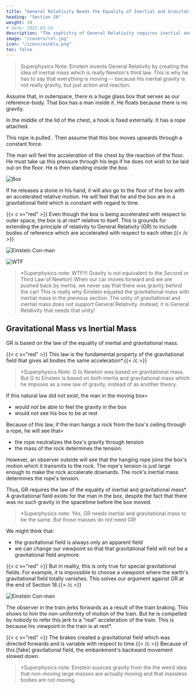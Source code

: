 ```yaml
---
title: "General Relativity Needs the Equality of Inertial and Gravitational Mass"
heading: "Section 20"
weight: 34
# date: 2022-03-24
description: "The sophistry of General Relativity requires inertial and gravitational mass to be the same"
image: "/covers/rel.jpg"
icon: "/icons/einbla.png"
toc: false
---
```




> Superphysics Note: Einstein invents General Relativity by creating the idea of inertial mass which is really Newton's third law. This is why he has to say that everything is moving -- because his inertial gravity is not really gravity, but just action and reaction.

<!-- Assuming empty space so far removed from stars and other appreciable masses that we have before us approximately the conditions required by the fundamental law of Galilei. 

It is then possible to choose a Galileian reference-body for this part of space, relative to which points at rest remain at rest and points in motion continue permanently in uniform rectilinear motion.  -->

Assume that, in outerspace, there is a huge glass box that serves as our reference-body. That box has a man inside it. <!--  let us imagine a spacious chest resembling a room with an observer inside who is equipped with apparatus. --> He floats because there is no gravity.  <!-- Gravitation naturally does not exist for this observer. He must tie himself with strings to the floor. Otherwise, the slightest impact against the floor will cause him to rise slowly towards the ceiling of the room. --> 

In the middle of the lid of the chest, a hook is fixed externally. It has a rope attached. 

This rope is pulled <!-- , and now a “being” (what kind of a being is immaterial to us) begins pulling at this --> . Then assume that this box moves upwards through a constant force.  <!-- The chest together with the observer then begin to move “upwards” with a uniformly accelerated motion. In course of time their velocity will reach unheard-of values — provided that we are viewing all this from another reference-body which is not being pulled with a rope. But how does the man in the chest regard the process?  --> 

The man will feel the acceleration of the chest by the reaction of the floor. He must take up this pressure through his legs  if he does not wish to be laid out on the floor. He is then standing inside the box<!--  in exactly the same way as anyone stands in a room of a house on our earth -->.

![Box](/graphics/physics/box.jpg)

If he releases a stone in his hand, it will also go to the floor of the box <!--  body which he previously had in his hand, the acceleration of the chest will no longer be transmitted to this body, and for this reason the body will approach the floor of the chest --> with an accelerated relative motion.  He will feel that he and the box are  <!-- The observer will further convince himself that the acceleration of the body towards the floor of the chest is always of the same magnitude, whatever kind of body he may happen to use for the experiment. Relying on his knowledge of the gravitational field --> <!-- (as it was discussed in the preceding section) , the man he  will thus come to the conclusion that he --> <!-- and the box are  -->in a gravitational field which is constant with regard to time. 

<!-- He will be puzzled why the box does not fall in this gravitational field. He discovers the hook and rope at the top of the box. He concludes that the box is suspended at rest in the gravitational field. -->

<!-- Should we smile at the man and say that he errs in his conclusion?  -->

<!-- I do not believe we ought if we wish to remain consistent; we must rather
admit that  -->

<!-- His mode of grasping the situation violates neither reason nor known mechanical laws. --> 

{{< c v="red" >}} Even though the box is being accelerated with respect to outer space, the box is at rest* relative to itself. This is grounds for extending the principle of relativity to General Relativity (GR)</b> to include bodies of reference which are accelerated with respect to each other.{{< /c >}} 


 <!-- , and as a result we have gained a powerful argument for a generalised postulate of relativity. --><!--  the “Galileian space” first considered, we can nevertheless regard the chest as being at rest. -->

![Einstein Con-man](/avatars/einbla.png)

![WTF](/graphics/wtf.png)

> *Superphysics note: WTF!!! Gravity is not equivalent to the Second or Third Law of Newton! When our car moves forward and we are pushed back by inertia, we never say that there was gravity behind the car! This is really why Einstein equated the gravitational mass with inertial mass in the previous section. The unity of gravitational and inertial mass does not support General Relativity. Instead, it is General Relativity that needs that unity!



## Gravitational Mass vs Inertial Mass

GR is based on the law of the equality of inertial and gravitational mass. <!-- We must note carefully that the possibility of this mode of interpretation rests --> 

{{< c v="red" >}} This law is the fundamental property of the gravitational field that gives all bodies the same acceleration*.{{< /c >}}


> *Superphysics Note: G to Newton was based on gravitational mass. But G to Einstein is based on both inertia and gravitational mass which he imposes as a new law of gravity, instead of as another theory.  


If this natural law did not exist, the man in the moving box= 
- would not be able to feel the gravity in the box<!-- interpret the behaviour of the bodies around him on the supposition of a gravitational field -->
- would not see his box to be at rest <!-- be justified on the grounds of experience in supposing his reference-body to be “at rest.” -->

Because of this law, if the man hangs a rock from the box's ceiling through a rope, he will see that= 
- the rope neutralizes the box's gravity through tension
- the mass of the rock determines the tension.   <!--  fixes a rope to the inner side of the lid, and that he attaches a body to the free end of the rope. The result of this will be to stretch the rope so that it will
hang “vertically” downwards. --> 

<!-- If we ask for an opinion of the cause of tension in the rope, the man in the chest will say=  “The suspended body
experiences a downward force in the gravitational field, and this is neutralised by the tension of the rope; what determines the magnitude of the tension of the rope is the .” On the other hand, --> 

However, an observer outside will see that the hanging rope joins the box's motion which it transmits to the rock. The rope's tension is just large enough to make the rock accelerate downards. The rock's inertial mass determines the rope's tension. 

Thus, GR <!-- Guided by this example, we see that our extension of the principle of relativity implies the --> <!-- necessity --> requires the law of the equality of inertial and gravitational mass*. <!-- Thus we have obtained a physical interpretation of this law. --> <!-- From our consideration of the accelerated chest we see that a general theory of relativity must yield important results on the laws of gravitation. --> <!-- In point of fact, the systematic pursuit of the general idea of relativity has supplied the laws satisfied by the gravitational field. Before proceeding farther, however, I must warn the reader against a misconception suggested by these considerations.  --> A gravitational field exists for the man in the box, despite the fact that there was no such gravity in the spacetime before the box moved.


> *Superphysics note: Yes, GR needs inertial and gravitational mass to be the same. But those masses do not need GR!


We might think that:
- the gravitational field is always only an apparent field
- we can change our viewpoint so that that gravitational field will not be a gravitational field anymore. 
<!-- We might also think that, regardless of the kind of gravitational field which may be present, we could always choose another reference-body such that no gravitational field exists with reference to it.  -->

{{< c v="red" >}} But in reality, this is only true for special gravitational fields. For example, it is impossible to choose a viewpoint<!--  body of reference such that, as judged from it, --> where the earth's gravitational field totally vanishes. This solves our <!-- We can now appreciate why that --> argument <!-- is not convincing, which we brought forward --> against GR at the end of Section 18.{{< /c >}}

![Einstein Con-man](/avatars/einbla.png)

The observer in the train jerks forwards as a result of the train braking. This shows to him the <!-- , and that he recognises in this the --> non-uniformity of motion <!-- (retardation) --> of the train. But he is compelled by nobody to refer this jerk to a “real” acceleration <!-- (retardation) --> of the train. This is because his viewpoint in the train is at rest*. <!-- He might also interpret his experience thus=  “My body of reference (the carriage) remains permanently at rest. With reference to it, however, there exists (during the period of application of the brakes) --> 


{{< c v="red" >}} The brakes created a gravitational field which was directed forwards and is variable with respect to time.{{< /c >}} Because of this <!-- Under the influence of this --> [fake] gravitational field, the embankment's backward movement slowed down.



> *Superphysics note: Einstein sources gravity from the the weird idea that non-moving large masses are actually moving and that massless bodies are not moving.  